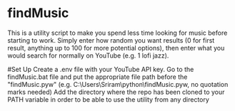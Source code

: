 # findMusic
 This is a utility script to make you spend less time looking for music before starting to work. Simply enter how random you want results (0 for first result, anything up to 100 for more potential options), then enter what you would search for normally on YouTube (e.g. 1 lofi jazz).

 #Set Up
 Create a .env file with your YouTube API key.
 Go to the findMusic.bat file and put the appropriate file path before the "findMusic.pyw" (e.g. C:\Users\Sriram\python\findMusic.pyw, no quotation marks needed)
 Add the directory where the repo has been cloned to your PATH variable in order to be able to use the utility from any directory
